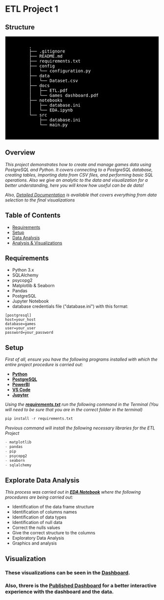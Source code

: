 # ETL Project 1 #
## Structure ##
<div style="background-color: #000000;font-size: 14px ;color: #FFFFFF; padding: 10px; border: 1px solid #ccc">
    <pre>
        .
        ├── .gitignore
        ├── README.md
        ├── requirements.txt
        ├── config
        │   └── configuration.py
        ├── data
        │   └── Dataset.csv
        ├── docs
        │   ├── ETL.pdf
        │   └── Games dashboard.pdf
        ├── notebooks
        │   ├── database.ini
        │   └── EDA.ipynb
        └── src
            ├── database.ini
            └── main.py
    </pre>
</div>

## Overview ##
_This project demonstrates how to create and manage games data using PostgreSQL and Python. It covers connecting to a PostgreSQL database, creating tables, importing data from CSV files, and performing basic SQL operations. Also we give an analytic to the data and visualization for a better understanding, here you will know how useful can be de data!_

_Also, *[Detailed Documentation](https://github.com/juancbuitrago/ETL-Project/blob/main/docs/ETL.pdf)* is available that covers everything from data selection to the final visualizations_

## Table of Contents ##
- [Requirements](#requirements)
- [Setup](#setup)
- [Data Analysis](#exploratory-data-analysis)
- [Analysis & Visualizations](#visualizations)

## Requirements <a name="requirements"></a> ##
- Python 3.x
- SQLAlchemy
- psycopg2
- Matplotlib & Seaborn
- Pandas
- PostgreSQL
- Jupyter Notebook
- database credentials file ("database.ini") with this format:
 
```
[postgresql]
host=your_host
database=games
user=your_user
password=your_password

``` 

## Setup <a name="setup"></a> ##
_First of all, 
ensure you have the following programs installed with which the entire project procedure is carried out:_

   - **[Python](https://www.python.org)**
   - **[PostgreSQL](https://www.postgresql.org/download/)**
   - **[PowerBI](https://powerbi.microsoft.com/es-es/downloads/)**
   - **[VS Code](https://code.visualstudio.com/download)**
   - **[Jupyter](https://jupyter.org/install)**

_Using the **[requirements.txt](https://github.com/juancbuitrago/ETL-Project/blob/main/requirements.txt)**
run the following command in the Terminal (You will need to be sure that you are in the correct folder in the terminal)_

```python
pip install -r requirements.txt
```
_Previous command will install the following necessary libraries for the ETL Project_

```python
- matplotlib
- pandas
- pip
- psycopg2
- seaborn
- sqlalchemy

```

 ## Explorate Data Analysis <a name="exploratory-data-analysis"></a> ##

 _This process was carried out in **[EDA Notebook](https://github.com/juancbuitrago/ETL-Project/blob/main/notebooks/EDA.ipynb)** where the following procedures are being carried out:_

- Identification of the data frame structure
- Identification of columns names
- Identification of data types
- Identification of null data
- Correct the nulls values
- Give the correct structure to the columns
- Exploratory Data Analysis
- Graphics and analysis

## Visualization <a name="visualizations"></a> ###

### These visualizations can be seen in the **[Dashboard](https://github.com/juancbuitrago/ETL-Project/blob/main/docs/Games%20dashboard.pdf)**.

### Also, threre is the **[Published Dashboard](https://app.powerbi.com/links/Ftzdqf7wMF?ctid=693cbea0-4ef9-4254-8977-76e05cb5f556&pbi_source=linkShare&bookmarkGuid=b0b55ff7-280c-4ed7-bc76-83bce60db00f)** for a better interactive experience with the dashboard and the data.